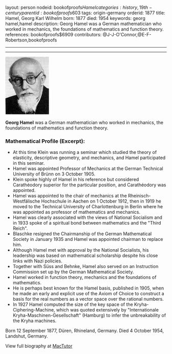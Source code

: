 layout: person
nodeid: bookofproofs$Hamel
categories: history,19th-century
parentid: bookofproofs$603
tags: origin-germany
orderid: 1877
title: Hamel, Georg Karl Wilhelm
born: 1877
died: 1954
keywords: georg hamel,hamel
description: Georg Hamel was a German mathematician who worked in mechanics, the foundations of mathematics and function theory.
references: bookofproofs$6909
contributors: @J-J-O'Connor,@E-F-Robertson,bookofproofs

---



---

![Hamel.jpg](https://github.com/bookofproofs/bookofproofs.github.io/blob/main/_sources/_assets/images/portraits/Hamel.jpg?raw=true)

**Georg Hamel** was a German mathematician who worked in mechanics, the foundations of mathematics and function theory.

### Mathematical Profile (Excerpt):
* At this time Klein was running a seminar which studied the theory of elasticity, descriptive geometry, and mechanics, and Hamel participated in this seminar.
* Hamel was appointed Professor of Mechanics at the German Technical University of Brünn on 3 October 1905.
* Klein spoke highly of Hamel in his reference but considered Carathéodory superior for the particular position, and Carathéodory was appointed.
* Hamel was appointed to the chair of mechanics at the Rheinisch-Westfälische Hochschule in Aachen on 1 October 1912, then in 1919 he moved to the Technical University of Charlottenburg in Berlin where he was appointed as professor of mathematics and mechanics.
* Hamel was clearly associated with the views of National Socialism and in 1933 spoke of a spiritual bond between mathematics and the "Third Reich".
* Blaschke resigned the Chairmanship of the German Mathematical Society in January 1935 and Hamel was appointed chairman to replace him.
* Although Hamel met with approval by the National Socialists, his leadership was based on mathematical scholarship despite his close links with Nazi policies.
* Together with Süss and Behnke, Hamel also served on an Instruction Commission set up by the German Mathematical Society.
* Hamel worked in function theory, mechanics and the foundations of mathematics.
* He is perhaps best known for the Hamel basis, published in 1905, when he made an early and explicit use of the Axiom of Choice to construct a basis for the real numbers as a vector space over the rational numbers.
* In 1927 Hamel computed the size of the key space of the Kryha-Ciphering-Machine, which was quoted extensively by "Internationale Kryha-Maschinen-Gesellschaft" (Hamburg) to infer the unbreakability of the Kryha machines.

Born 12 September 1877, Düren, Rhineland, Germany. Died 4 October 1954, Landshut, Germany.

View full biography at [MacTutor](https://mathshistory.st-andrews.ac.uk/Biographies/Hamel/)
